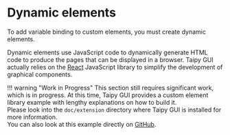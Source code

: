 # Dynamic elements

To add variable binding to custom elements, you must create dynamic elements.

Dynamic elements use JavaScript code to dynamically generate HTML code to
produce the pages that can be displayed in a browser. Taipy GUI actually relies
on the [React](https://reactjs.org/) JavaScript library to simplify the
development of graphical components.

!!! warning "Work in Progress"
    This section still requires significant work, which is in progress.
    At this time, Taipy GUI provides a custom element library example
    with lengthy explanations on how to build it.<br/>
    Please look into the `doc/extension` directory where Taipy GUI is
    installed for more information.<br/>
    You can also look at this example directly on
    [GitHub](https://github.com/Avaiga/taipy-gui/tree/develop/doc/extension).
